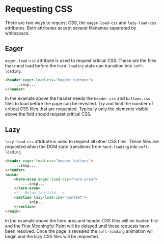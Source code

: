 # Requesting CSS

There are two ways to request CSS, the `eager-load-css` and `lazy-load-css` attributes. Both attributes accept several filenames separated by whitespace.

## Eager

`eager-load-css` attribute is used to request critical CSS. These are the files that must load before the `hard-loading` state can transition into `soft-loading`.

```html
<header eager-load-css="header buttons">
    ...snip...
</header>
```

In the example above the header needs the `header.css` and `buttons.css` files to load before the page can be revealed. Try and limit the number of critical CSS files that are requested. Typically only the elements visible above the fold should request critical CSS.

## Lazy

`lazy-load-css` attribute is used to request all other CSS files. These files are requested when the DOM state transitions from `hard-loading` into `soft-loading`.

```html
<header eager-load-css="header buttons">
    ...snip...
</header>
<main>
    <hero-area eager-load-css="hero-area">
        ...snip...
    </hero-area>
    <!-- Below the fold -->
    <section lazy-load-css="content">
        ...snip...
    </section>
</main>
```

In the example above the hero area and header CSS files will be loaded first and the [First Meaningful Paint](https://developers.google.com/web/tools/lighthouse/audits/first-meaningful-paint) will be delayed until those requests have been resolved. Once the page is revealed the `soft-loading` animation will begin and the lazy CSS files will be requested.